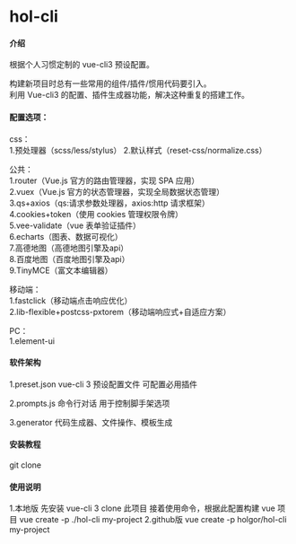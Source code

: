 # hol-cli

#### 介绍

根据个人习惯定制的 vue-cli3 预设配置。  

构建新项目时总有一些常用的组件/插件/惯用代码要引入。  
利用 Vue-cli3 的配置、插件生成器功能，解决这种重复的搭建工作。  

#### 配置选项：
css：  
1.预处理器（scss/less/stylus）
2.默认样式（reset-css/normalize.css）

公共：  
1.router（Vue.js 官方的路由管理器，实现 SPA 应用）  
2.vuex（Vue.js 官方的状态管理器，实现全局数据状态管理）  
3.qs+axios（qs:请求参数处理器，axios:http 请求框架）  
4.cookies+token（使用 cookies 管理权限令牌）  
5.vee-validate（vue 表单验证插件）  
6.echarts（图表、数据可视化）  
7.高德地图（高德地图引擎及api）  
8.百度地图（百度地图引擎及api）  
9.TinyMCE（富文本编辑器）  

移动端：  
1.fastclick（移动端点击响应优化）  
2.lib-flexible+postcss-pxtorem（移动端响应式+自适应方案）  

PC：  
1.element-ui  

#### 软件架构

1.preset.json
vue-cli 3 预设配置文件 可配置必用插件

2.prompts.js
命令行对话 用于控制脚手架选项

3.generator
代码生成器、文件操作、模板生成

#### 安装教程

git clone

#### 使用说明
1.本地版
先安装 vue-cli 3
clone 此项目
接着使用命令，根据此配置构建 vue 项目
vue create -p ./hol-cli my-project
2.github版
vue create -p holgor/hol-cli my-project